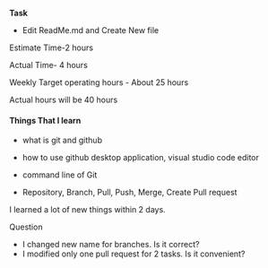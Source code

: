 **Task**

- Edit ReadMe.md and Create New file

Estimate Time-2 hours

Actual Time- 4 hours

Weekly Target operating hours - About 25 hours

Actual hours will be 40 hours

#### **Things That I learn**

- what is git and github

- how to use github desktop application, visual studio code editor

- command line of Git

- Repository, Branch, Pull, Push, Merge, Create Pull request

I learned a lot of new things within 2 days.

Question 
- I changed new name for branches. Is it correct?
- I modified only one pull request for 2 tasks. Is it convenient?
